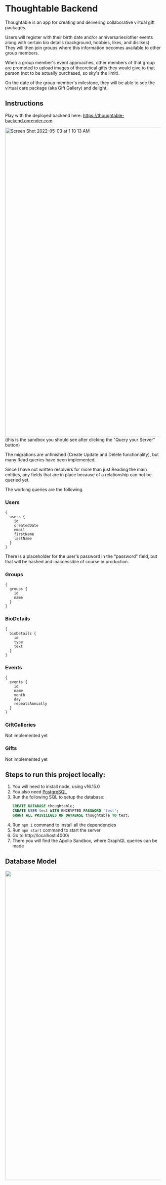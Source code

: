 # Thoughtable Backend

Thoughtable is an app for creating and
delivering collaborative virtual gift packages.

Users will register with their birth date and/or anniversaries/other
events along with certain bio details (background, hobbies, likes, and dislikes). They will
then join groups where this information becomes available to other group
members.

When a group member's event approaches, other
members of that group are prompted to upload images of theoretical gifts
they would give to that person (not to be actually purchased, so sky's the
limit).

On the date of the group member's milestone, they will be able to see the
virtual care package (aka Gift Gallery) and delight.

## Instructions

Play with the deployed backend here: https://thoughtable-backend.onrender.com

<img width="1000" alt="Screen Shot 2022-05-03 at 1 10 13 AM" src="https://user-images.githubusercontent.com/28247931/166407176-c7591eba-1531-447f-8eb4-e351365611b6.png"> 
(this is the sandbox you should see after clicking the "Query your Server" button)

The migrations are unfinished (Create Update and Delete functionality), but many Read queries have been implemented.

Since I have not written resolvers for more than just Reading the main entities, any fields that are in place because of a relationship can not be queried yet.

The working queries are the following.

### Users

```
{
  users {
    id
    createdDate
    email
    firstName
    lastName
  }
}
```

There is a placeholder for the user's password in the "password" field, but that will be hashed and inaccessible of course in production.

### Groups

```
{
  groups {
    id
    name
  }
}
```

### BioDetails

```
{
  bioDetails {
    id
    type
    text
  }
}
```

### Events

```
{
  events {
    id
    name
    month
    day
    repeatsAnnually
  }
}
```

### GiftGalleries

Not implemented yet

### Gifts

Not implemented yet

## Steps to run this project locally:

1. You will need to install node, using v16.15.0
1. You also need [PostgreSQL](https://postgresapp.com/)
1. Run the following SQL to setup the database:
    ```sql
    CREATE DATABASE thoughtable;
    CREATE USER test WITH ENCRYPTED PASSWORD 'test';
    GRANT ALL PRIVILEGES ON DATABASE thoughtable TO test;
    ```
1. Run `npm i` command to install all the dependencies
1. Run `npm start` command to start the server
1. Go to http://localhost:4000/
1. There you will find the Apollo Sandbox, where GraphQL queries can be made

## Database Model

<img width=1000 src="https://user-images.githubusercontent.com/28247931/166184063-d9a6cdb1-5e69-42cc-bb5b-ad8dbac6b830.png">
